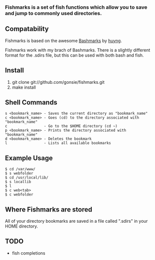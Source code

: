 ### Fishmarks is a set of fish functions which allow you to save and jump to commonly used directories. 

## Compatability

Fishmarks is based on the awesome [Bashmarks](http://www.huyng.com/projects/bashmarks/) by [huyng](https://github.com/huyng/bashmarks). 

Fishmarks work with my brach of Bashmarks. There is a slightly different format for the .sdirs file, but this can be used with both bash and fish.

## Install

1. git clone git://github.com/gonsie/fishmarks.git
2. make install

## Shell Commands

    s <bookmark_name> - Saves the current directory as "bookmark_name"
    c <bookmark_name> - Goes (cd) to the directory associated with "bookmark_name"
    c                 - Go to the $HOME directory (cd ~)
    p <bookmark_name> - Prints the directory associated with "bookmark_name"
    d <bookmark_name> - Deletes the bookmark
    l                 - Lists all available bookmarks
    
## Example Usage

    $ cd /var/www/
    $ s webfolder
    $ cd /usr/local/lib/
    $ s locallib
    $ l
    $ c web<tab>
    $ c webfolder

## Where Fishmarks are stored
    
All of your directory bookmarks are saved in a file called ".sdirs" in your HOME directory.

## TODO

- fish completions